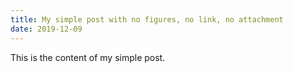 ```yaml
---
title: My simple post with no figures, no link, no attachment
date: 2019-12-09
---
```


This is the content of my simple post.
